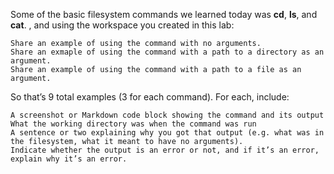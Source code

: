 Some of the basic filesystem commands we learned today was **cd**, **ls**, and **cat**.
, and using the workspace you created in this lab:

    Share an example of using the command with no arguments.
    Share an exmaple of using the command with a path to a directory as an argument.
    Share an example of using the command with a path to a file as an argument.

So that’s 9 total examples (3 for each command). For each, include:

    A screenshot or Markdown code block showing the command and its output
    What the working directory was when the command was run
    A sentence or two explaining why you got that output (e.g. what was in the filesystem, what it meant to have no arguments).
    Indicate whether the output is an error or not, and if it’s an error, explain why it’s an error.
